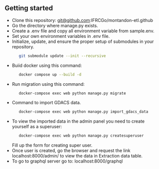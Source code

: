 ## Getting started

- Clone this repository: git@github.com:IFRCGo/montandon-etl.github
- Go the directory where manage.py exists.
- Create a .env file and copy all environment variable from sample.env.
- Set your own environment variables in .env file.
- Initialize, update, and ensure the proper setup of submodules in your repository.
    ```bash
       git submodule update --init --recursive
    ```
- Buiid docker using this command:
    ```bash
       docker compose up --build -d
    ```
- Run migration using this command:
    ```bash
       docker-compose exec web python manage.py migrate
    ```
- Command to import GDACS data.
    ```bash
       docker-compose exec web python manage.py import_gdacs_data
    ```
- To view the imported data in the admin panel you need to create yourself as a superuser:
    ```bash
       docker-compose exec web python manage.py createsuperuser
    ```
    Fill up the form for creating super user.
- Once user is created, go the browser and request the link localhost:8000/admin/ to view the data in Extraction data table.
- To go to graphql server go to: localhost:8000/graphql

